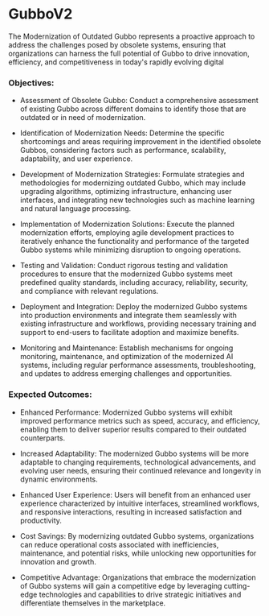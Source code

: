 # GubboV2
The Modernization of Outdated Gubbo represents a proactive approach to address the challenges posed by obsolete systems, ensuring that organizations can harness the full potential of Gubbo to drive innovation, efficiency, and competitiveness in today's rapidly evolving digital

### Objectives:

- Assessment of Obsolete Gubbo: Conduct a comprehensive assessment of existing Gubbo across different domains to identify those that are outdated or in need of modernization. 

- Identification of Modernization Needs: Determine the specific shortcomings and areas requiring improvement in the identified obsolete Gubbos, considering factors such as performance, scalability, adaptability, and user experience.

- Development of Modernization Strategies: Formulate strategies and methodologies for modernizing outdated Gubbo, which may include upgrading algorithms, optimizing infrastructure, enhancing user interfaces, and integrating new technologies such as machine learning and natural language processing.

- Implementation of Modernization Solutions: Execute the planned modernization efforts, employing agile development practices to iteratively enhance the functionality and performance of the targeted Gubbo systems while minimizing disruption to ongoing operations.

- Testing and Validation: Conduct rigorous testing and validation procedures to ensure that the modernized Gubbo systems meet predefined quality standards, including accuracy, reliability, security, and compliance with relevant regulations.

- Deployment and Integration: Deploy the modernized Gubbo systems into production environments and integrate them seamlessly with existing infrastructure and workflows, providing necessary training and support to end-users to facilitate adoption and maximize benefits.

- Monitoring and Maintenance: Establish mechanisms for ongoing monitoring, maintenance, and optimization of the modernized AI systems, including regular performance assessments, troubleshooting, and updates to address emerging challenges and opportunities.

### Expected Outcomes:

- Enhanced Performance: Modernized Gubbo systems will exhibit improved performance metrics such as speed, accuracy, and efficiency, enabling them to deliver superior results compared to their outdated counterparts.

- Increased Adaptability: The modernized Gubbo systems will be more adaptable to changing requirements, technological advancements, and evolving user needs, ensuring their continued relevance and longevity in dynamic environments.

- Enhanced User Experience: Users will benefit from an enhanced user experience characterized by intuitive interfaces, streamlined workflows, and responsive interactions, resulting in increased satisfaction and productivity.

- Cost Savings: By modernizing outdated Gubbo systems, organizations can reduce operational costs associated with inefficiencies, maintenance, and potential risks, while unlocking new opportunities for innovation and growth.

- Competitive Advantage: Organizations that embrace the modernization of Gubbo systems will gain a competitive edge by leveraging cutting-edge technologies and capabilities to drive strategic initiatives and differentiate themselves in the marketplace.

